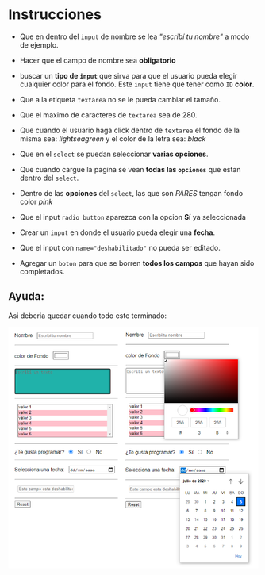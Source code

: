 # Instrucciones

* Que en dentro del `input` de nombre se lea *"escribí tu nombre"* a modo de ejemplo.
* Hacer que el campo de nombre sea **obligatorio**

* buscar un **tipo de `input`** que sirva para que el usuario pueda elegir cualquier color para el fondo. Este `input` tiene que tener como `ID` **color**.

* Que a la etiqueta `textarea` no se le pueda cambiar el tamaño.
* Que el maximo de caracteres de `textarea` sea de 280.
* Que cuando el usuario haga click dentro de `textarea` el fondo de la misma sea: *lightseagreen* y el color de la letra sea: *black*

* Que en el `select` se puedan seleccionar **varias opciones**.
* Que cuando cargue la pagina se vean **todas las `opciones`** que estan dentro del `select`.
* Dentro de las **opciones** del `select`, las que son *PARES* tengan fondo color *pink*

* Que el input `radio button` aparezca con la opcion **Sí** ya seleccionada

* Crear un `input` en donde el usuario pueda elegir una **fecha**.

* Que el input con `name="deshabilitado"` no pueda ser editado.

* Agregar un `boton` para que se borren **todos los campos** que hayan sido completados.

## Ayuda:

Asi deberia quedar cuando todo este terminado:

![Cómo Queda](como_queda.png "Ayuda")